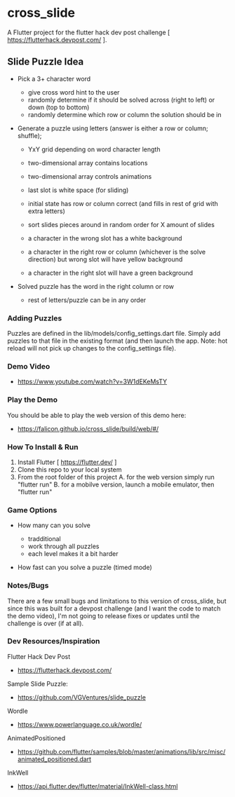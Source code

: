 # cross_slide

A Flutter project for the flutter hack dev post challenge [ https://flutterhack.devpost.com/ ].

## Slide Puzzle Idea
  - Pick a 3+ character word 
    - give cross word hint to the user
    - randomly determine if it should be solved across (right to left) or down (top to bottom)
    - randomly determine which row or column the solution should be in

  - Generate a puzzle using letters (answer is either a row or column; shuffle);
    - YxY grid depending on word character length
    - two-dimensional array contains locations
    - two-dimensional array controls animations
    - last slot is white space (for sliding)

    - initial state has row or column correct (and fills in rest of grid with extra letters)
    - sort slides pieces around in random order for X amount of slides

    - a character in the wrong slot has a white background
    - a character in the right row or column (whichever is the solve direction) but wrong slot will have yellow background
    - a character in the right slot will have a green background

  - Solved puzzle has the word in the right column or row
    - rest of letters/puzzle can be in any order

### Adding Puzzles

Puzzles are defined in the lib/models/config_settings.dart file. Simply add puzzles to that file in the existing format (and then launch the app. Note: hot reload will not pick up changes to the config_settings file).

### Demo Video

  - https://www.youtube.com/watch?v=3W1dEKeMsTY

### Play the Demo

You should be able to play the web version of this demo here:

 - https://falicon.github.io/cross_slide/build/web/#/

### How To Install & Run

1. Install Flutter [ https://flutter.dev/ ]
2. Clone this repo to your local system
2. From the root folder of this project
  A. for the web version simply run "flutter run"
  B. for a mobilve version, launch a mobile emulator, then "flutter run"

### Game Options
  - How many can you solve
    - tradditional
    - work through all puzzles
    - each level makes it a bit harder

  - How fast can you solve a puzzle (timed mode)

### Notes/Bugs

There are a few small bugs and limitations to this version of cross_slide, but since this was built for a devpost challenge (and I want the code to match the demo video), I'm not going to release fixes or updates until the challenge is over (if at all).

### Dev Resources/Inspiration

Flutter Hack Dev Post

  - https://flutterhack.devpost.com/

Sample Slide Puzzle:

  - https://github.com/VGVentures/slide_puzzle

Wordle

  - https://www.powerlanguage.co.uk/wordle/

AnimatedPositioned

  - https://github.com/flutter/samples/blob/master/animations/lib/src/misc/animated_positioned.dart

InkWell

  - https://api.flutter.dev/flutter/material/InkWell-class.html

